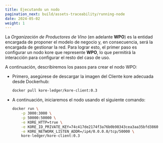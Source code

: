 ```yaml
---
title: Ejecutando un nodo
pagination_next: build/assets-traceability/running-node
date: 2024-05-02
weight: 1
---
```

La *Organización de Productores de Vino* (en adelante **WPO**) es la entidad encargada de proponer el modelo de negocio y, en consecuencia, será la encargada de gestionar la red. Para lograr esto, el primer paso es configurar un nodo kore que represente **WPO**, lo que permitirá la interacción para configurar el resto del caso de uso.

A continuación, describiremos los pasos para crear el nodo WPO:

* Primero, asegúrese de descargar la imagen del Cliente kore adecuada desde Dockerhub:

    ```bash bash title="Node: WPO"
    docker pull kore-ledger/kore-client:0.3
    ```
* A continuación, iniciaremos el nodo usando el siguiente comando:

    ```bash
    docker run \
        -p 3000:3000 \
        -p 50000:50000 \
        -e KORE_HTTP=true \
        -e KORE_ID_PRIVATE_KEY=74c417de2174f3a76b0b98343cea3aa35bfd3860cac8bf470092c3e751745c1a \
        -e KORE_NETWORK_LISTEN_ADDR=/ip4/0.0.0.0/tcp/50000 \
        kore-ledger/kore-client:0.3
    ```